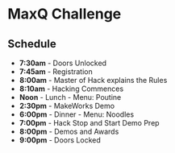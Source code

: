# MaxQ Challenge

## Schedule
 - **7:30am** - Doors Unlocked
 - **7:45am** - Registration
 - **8:00am** - Master of Hack explains the Rules
 - **8:10am** - Hacking Commences
 - **Noon**   - Lunch - Menu: Poutine
 - **2:30pm** - MakeWorks Demo
 - **6:00pm** - Dinner - Menu: Noodles
 - **7:00pm** - Hack Stop and Start Demo Prep
 - **8:00pm** - Demos and Awards
 - **9:00pm** - Doors Locked
